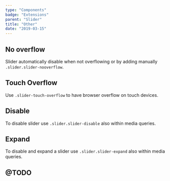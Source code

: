 ```yaml
---
type: "Components"
badge: "Extensions"
parent: "Slider"
title: "Other"
date: "2019-03-15"
---
```


## No overflow

Slider automatically disable when not overflowing or by adding manually `.slider.slider-nooverflow`.

<demo>
  <demovanilla src="vanilla/components/slider/no-overflow">
  </demovanilla>
</demo>

## Touch Overflow

Use `.slider-touch-overflow` to have browser overflow on touch devices.

<demo>
  <demovanilla src="vanilla/components/slider/touch-overflow">
  </demovanilla>
</demo>

## Disable

To disable slider use `.slider.slider-disable` also within media queries.

<demo>
  <demovanilla src="vanilla/components/slider/disable">
  </demovanilla>
</demo>

## Expand

To disable and expand a slider use `.slider.slider-expand` also within media queries.

<demo>
  <demovanilla src="vanilla/components/slider/expand">
  </demovanilla>
</demo>

## @TODO

<demo>
  <demovanilla src="vanilla/components/slider/progress">
  </demovanilla>
</demo>
